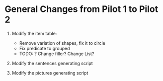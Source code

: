 # General Changes from Pilot 1 to Pilot 2

1. Modify the item table:
    - Remove variation of shapes, fix it to circle
    - Fix predicate to grouped
    - TODO: ? Change filler? Change List?


2. Modify the sentences generating script

3. Modify the pictures generating script

